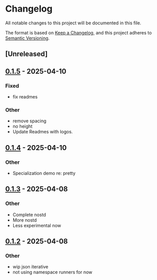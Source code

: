 # Changelog

All notable changes to this project will be documented in this file.

The format is based on [Keep a Changelog](https://keepachangelog.com/en/1.0.0/),
and this project adheres to [Semantic Versioning](https://semver.org/spec/v2.0.0.html).

## [Unreleased]

## [0.1.5](https://github.com/facet-rs/facet/compare/facet-opaque-v0.1.4...facet-opaque-v0.1.5) - 2025-04-10

### Fixed

- fix readmes

### Other

- remove spacing
- no height
- Update Readmes with logos.

## [0.1.4](https://github.com/facet-rs/facet/compare/facet-opaque-v0.1.3...facet-opaque-v0.1.4) - 2025-04-10

### Other

- Specialization demo re: pretty

## [0.1.3](https://github.com/facet-rs/facet/compare/facet-opaque-v0.1.2...facet-opaque-v0.1.3) - 2025-04-08

### Other

- Complete nostd
- More nostd
- Less experimental now

## [0.1.2](https://github.com/facet-rs/facet/compare/facet-opaque-v0.1.1...facet-opaque-v0.1.2) - 2025-04-08

### Other

- wip json iterative
- not using namespace runners for now

